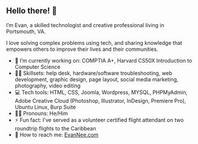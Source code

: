 ## Hello there! 👋

I’m Evan, a skilled technologist and creative professional living in Portsmouth, VA.

I love solving complex problems using tech, and sharing knowledge that empowers others to improve their lives and their communities.

- 🔭 I’m currently working on: COMPTIA A+, Harvard CS50X Introduction to Computer Science
- 👨‍💻 Skillsets: help desk, hardware/software troubleshooting, web development, graphic design, page layout, social media marketing, photography, video editing
- 💻 Tech tools: HTML, CSS, Joomla, Wordpress, MYSQL, PHPMyAdmin, Adobe Creative Cloud (Photoshop, Illustrator, InDesign, Premiere Pro), Ubuntu Linux, Burp Suite
- 🙋‍♂️ Pronouns: He/Him
- ⚡ Fun fact: I've served as a volunteer certified flight attendant on two roundtrip flights to the Caribbean
- 📧 How to reach me: [EvanNee.com](https://evannee.com/contact/)
